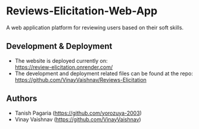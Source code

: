 # Reviews-Elicitation-Web-App
A web application platform for reviewing users based on their soft skills.

## Development & Deployment  
- The website is deployed currently on:  
https://review-elicitation.onrender.com/  
- The development and deployment related files can be found at the repo:  
https://github.com/VinayVaishnav/Reviews-Elicitation  

## Authors  
- Tanish Pagaria (https://github.com/yorozuya-2003)
- Vinay Vaishnav (https://github.com/VinayVaishnav)
